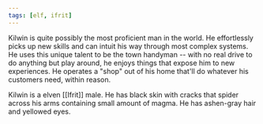 ```yaml
---
tags: [elf, ifrit]
---
```


Kilwin is quite possibly the most proficient man in the world. He effortlessly picks up new skills and can intuit his way through most complex systems. He uses this unique talent to be the town handyman -- with no real drive to do anything but play around, he enjoys things that expose him to new experiences. He operates a "shop" out of his home that'll do whatever his customers need, within reason.

Kilwin is a elven [[Ifrit]] male. He has black skin with cracks that spider across his arms containing small amount of magma. He has ashen-gray hair and yellowed eyes.
